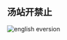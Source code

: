 汤站开禁止
---
![english eversion](http://cdn2.51ulong.com/18-12-4/78849434.jpg)
<!--stackedit_data:
eyJoaXN0b3J5IjpbMzg4MDUzNDU5XX0=
-->